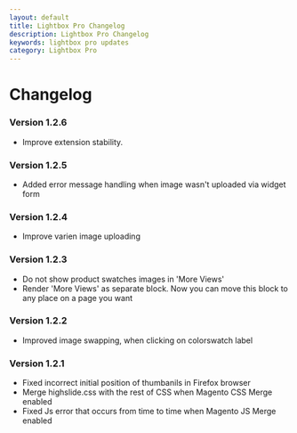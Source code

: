 ```yaml
---
layout: default
title: Lightbox Pro Changelog
description: Lightbox Pro Changelog
keywords: lightbox pro updates
category: Lightbox Pro
---
```


# Changelog

### Version 1.2.6

 -  Improve extension stability.

### Version 1.2.5

 -  Added error message handling when image wasn't uploaded via widget form

### Version 1.2.4

 -  Improve varien image uploading

### Version 1.2.3

 -  Do not show product swatches images in 'More Views'
 -  Render 'More Views' as separate block. Now you can move this block to any
    place on a page you want

### Version 1.2.2

 -  Improved image swapping, when clicking on colorswatch label

### Version 1.2.1

 -  Fixed incorrect initial position of thumbanils in Firefox browser
 -  Merge highslide.css with the rest of CSS when Magento CSS Merge enabled
 -  Fixed Js error that occurs from time to time when Magento JS Merge enabled
